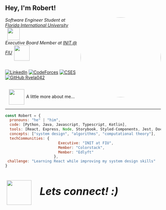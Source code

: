<h2> Hey, I'm Robert! </h2>

<img align='right' src="https://media.tenor.com/bJqzeXpOOnUAAAAC/galaxy-planets.gif" width="260" style="border-radius: 50%;">

<p><em>Software Engineer Student at <a href="https://www.fiu.edu/">Florida International University</a><img src="https://64.media.tumblr.com/40a4d0519a8b2c41945153db17e0790e/tumblr_mwivpwTa3P1qkgvd1o1_640.gif" width="40" style="vertical-align: middle; margin-left: 7px">
</br>
Executive Board Member at <a href="https://www.linkedin.com/company/init-fiu/">INIT @ FIU</a><img src="https://i.pinimg.com/originals/4f/7b/a0/4f7ba0e852e67829d3632a54a34bf207.gif" width="50" style="vertical-align: middle; margin-left: 7px">
</em></p>

##
[![LinkedIn](https://img.shields.io/badge/LinkedIn-Profile-blue?style=flat-square&logo=linkedin)](https://www.linkedin.com/in/velasquezrobert/)
[![CodeForces](https://img.shields.io/badge/CodeForces-Profile-blue?style=flat-square&logo=codeforces)](https://codeforces.com/profile/rvela042)
[![CSES](https://img.shields.io/badge/CSES-Profile-blue?style=flat-square)](https://cses.fi/user/200696)
[![GitHub Rvela042](https://img.shields.io/github/followers/rvela042?label=follow&style=social)](https://github.com/rvela042)

##
<img src="https://64.media.tumblr.com/c3d64125c7d41480a0c5eaea8733eb03/tumblr_ow1spw2LxM1u7zo67o1_400.gif" width="50" style="margin-right: 2px; margin-left: 12px; vertical-align: middle;"> A little more about me... 
<br>

---

```javascript
const Robert = {
  pronouns: "he" | "him",
  code: [Python, Java, Javascript, Typescript, Kotlin],
  tools: [React, Express, Node, Storybook, Styled-Components, Jest, Docker],
  concepts: ["system design", "algorithms", "computational theory"],
  techCommunities: {
                        Executive: "INIT at FIU",
                        Member: "Colorstack",
                        Member: "Edlyft"
                      },
 challenge: "Learning React while improving my system design skills"
}
```

# <img src="https://i.pinimg.com/736x/c3/c1/0d/c3c10d463982aa9711d319bf987e2169.jpg" width="80" style="margin-right: 20px; margin-left: 5px; vertical-align: middle;"> <em><span style="font-size: 1.2em;">Lets connect! :)</span></em>
